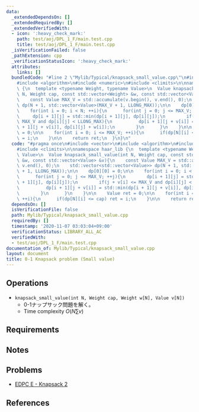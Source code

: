 ```yaml
---
data:
  _extendedDependsOn: []
  _extendedRequiredBy: []
  _extendedVerifiedWith:
  - icon: ':heavy_check_mark:'
    path: test/aoj/DPL_1_F/main.test.cpp
    title: test/aoj/DPL_1_F/main.test.cpp
  _isVerificationFailed: false
  _pathExtension: cpp
  _verificationStatusIcon: ':heavy_check_mark:'
  attributes:
    links: []
  bundledCode: "#line 2 \"Mylib/Typical/knapsack_small_value.cpp\"\n#include <vector>\n\
    #include <algorithm>\n#include <numeric>\n#include <climits>\n\nnamespace haar_lib\
    \ {\n  template <typename Weight, typename Value>\n  Value knapsack_small_value(int\
    \ N, Weight cap, const std::vector<Weight> &w, const std::vector<Value> &v){\n\
    \    const Value MAX_V = std::accumulate(v.begin(), v.end(), 0);\n    std::vector<std::vector<Value>>\
    \ dp(N + 1, std::vector<Value>(MAX_V + 1, LLONG_MAX));\n\n    dp[0][0] = 0;\n\n\
    \    for(int i = 0; i < N; ++i){\n      for(int j = 0; j <= MAX_V; ++j){\n   \
    \     dp[i + 1][j] = std::min(dp[i + 1][j], dp[i][j]);\n        if(j + v[i] <=\
    \ MAX_V and dp[i][j] < LLONG_MAX){\n          dp[i + 1][j + v[i]] = std::min(dp[i\
    \ + 1][j + v[i]], dp[i][j] + w[i]);\n        }\n      }\n    }\n\n    Value ret\
    \ = 0;\n\n    for(int i = 0; i <= MAX_V; ++i){\n      if(dp[N][i] <= cap) ret\
    \ = i;\n    }\n\n    return ret;\n  }\n}\n"
  code: "#pragma once\n#include <vector>\n#include <algorithm>\n#include <numeric>\n\
    #include <climits>\n\nnamespace haar_lib {\n  template <typename Weight, typename\
    \ Value>\n  Value knapsack_small_value(int N, Weight cap, const std::vector<Weight>\
    \ &w, const std::vector<Value> &v){\n    const Value MAX_V = std::accumulate(v.begin(),\
    \ v.end(), 0);\n    std::vector<std::vector<Value>> dp(N + 1, std::vector<Value>(MAX_V\
    \ + 1, LLONG_MAX));\n\n    dp[0][0] = 0;\n\n    for(int i = 0; i < N; ++i){\n\
    \      for(int j = 0; j <= MAX_V; ++j){\n        dp[i + 1][j] = std::min(dp[i\
    \ + 1][j], dp[i][j]);\n        if(j + v[i] <= MAX_V and dp[i][j] < LLONG_MAX){\n\
    \          dp[i + 1][j + v[i]] = std::min(dp[i + 1][j + v[i]], dp[i][j] + w[i]);\n\
    \        }\n      }\n    }\n\n    Value ret = 0;\n\n    for(int i = 0; i <= MAX_V;\
    \ ++i){\n      if(dp[N][i] <= cap) ret = i;\n    }\n\n    return ret;\n  }\n}\n"
  dependsOn: []
  isVerificationFile: false
  path: Mylib/Typical/knapsack_small_value.cpp
  requiredBy: []
  timestamp: '2020-11-07 03:03:04+09:00'
  verificationStatus: LIBRARY_ALL_AC
  verifiedWith:
  - test/aoj/DPL_1_F/main.test.cpp
documentation_of: Mylib/Typical/knapsack_small_value.cpp
layout: document
title: 0-1 Knapsack problem (Small value)
---
```


## Operations

- `knapsack_small_value(int N, Weight cap, Weight w[N], Value v[N])`
	- 0-1ナップサック問題を解く。
	- Time complexity $O(N \sum v)$

## Requirements

## Notes

## Problems

- [EDPC E - Knapsack 2](https://atcoder.jp/contests/dp/tasks/dp_e)

## References

